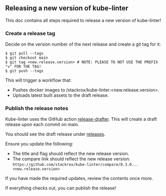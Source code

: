 ## Releasing a new version of kube-linter

This doc contains all steps required to release a new version of kube-linter!

### Create a release tag

Decide on the version number of the next release and create a git tag for it:

```shell
$ git pull --tags
$ git checkout main
$ git tag <new.release.version> # NOTE: PLEASE TO NOT USE THE PREFIX "v" FOR THE TAG!
$ git push --tags
```

This will trigger a workflow that:
- Pushes docker images to <registry>/stackrox/kube-linter:<new.release.version>.
- Uploads latest built assets to the draft release.

### Publish the release notes

Kube-linter uses the GitHub action [release-drafter](https://github.com/release-drafter/release-drafter).
This will create a draft release upon each commit on main.

You should see the draft release under [releases](https://github.com/stackrox/kube-linter/releases).

Ensure you update the following:
- The title and flag should reflect the new release version.
- The compare link should reflect the new release version: `https://github.com/stackrox/kube-linter/compare/0.3.0...<new.release.version>`

If you have made the required updates, review the contents once more.

If everything checks out, you can publish the release!
